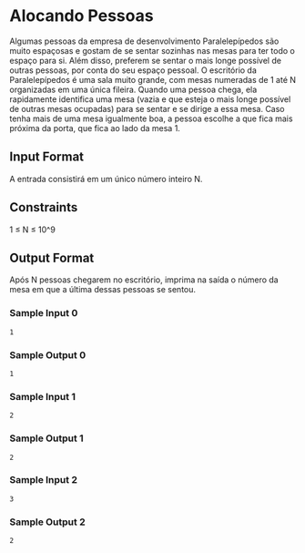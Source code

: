 # Alocando Pessoas

Algumas pessoas da empresa de desenvolvimento Paralelepípedos são muito espaçosas e gostam de se sentar sozinhas nas mesas para ter todo o espaço para si. Além disso, preferem se sentar o mais longe possível de outras pessoas, por conta do seu espaço pessoal. O escritório da Paralelepípedos é uma sala muito grande, com mesas numeradas de 1 até N organizadas em uma única fileira. Quando uma pessoa chega, ela rapidamente identifica uma mesa (vazia e que esteja o mais longe possível de outras mesas ocupadas) para se sentar e se dirige a essa mesa. Caso tenha mais de uma mesa igualmente boa, a pessoa escolhe a que fica mais próxima da porta, que fica ao lado da mesa 1.

## Input Format

A entrada consistirá em um único número inteiro N.

## Constraints

1 ≤ N ≤ 10^9

## Output Format

Após N pessoas chegarem no escritório, imprima na saída o número da mesa em que a última dessas pessoas se sentou.

### Sample Input 0

```
1
```

### Sample Output 0

```
1
```

### Sample Input 1

```
2
```
### Sample Output 1

```
2
```
### Sample Input 2

```
3
```
### Sample Output 2

```
2
```